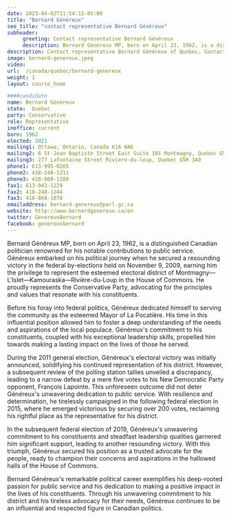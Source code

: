 ```yaml
---
date: 2023-04-02T11:54:12-05:00
title: "Bernard Généreux"
seo_title: "contact representative Bernard Généreux"
subheader:
     greeting: Contact representative Bernard Généreux
     description: Bernard Généreux MP, born on April 23, 1962, is a distinguished Canadian politician renowned for his notable contributions to public service.
description: Contact representative Bernard Généreux of Quebec. Contact information for Bernard Généreux includes email address, phone number, and mailing address.
image: bernard-genereux.jpeg
video:
url:  /canada/quebec/bernard-genereux
weight: 1
layout: course_home

####candidate
name: Bernard Généreux
state:	Quebec
party: Conservative
role: Representative
inoffice: current
born: 1962
elected: 2021
mailing1: Ottawa, Ontario, Canada K1A 0A6
mailing2: 6 St-Jean Baptiste Street East Suite 101 Montmagny, Quebec G5V 1J7
mailing3: 277 Lafontaine Street Riviere-du-loup, Quebec G5R 3A9
phone1: 613-995-0265
phone2: 418-248-1211
phone3: 418-868-1280
fax1: 613-943-1229
fax2: 418-248-1244
fax3: 418-868-1078
emailaddress: bernard.genereux@parl.gc.ca
website: http://www.bernardgenereux.ca/en
twitter: GenereuxBernard
facebook: genereuxbernard
---
```


Bernard Généreux MP, born on April 23, 1962, is a distinguished Canadian politician renowned for his notable contributions to public service. Généreux embarked on his political journey when he secured a resounding victory in the federal by-elections held on November 9, 2009, earning him the privilege to represent the esteemed electoral district of Montmagny—L'Islet—Kamouraska—Rivière-du-Loup in the House of Commons. He proudly represents the Conservative Party, advocating for the principles and values that resonate with his constituents.

Before his foray into federal politics, Généreux dedicated himself to serving the community as the esteemed Mayor of La Pocatière. His time in this influential position allowed him to foster a deep understanding of the needs and aspirations of the local populace. Généreux's commitment to his constituents, coupled with his exceptional leadership skills, propelled him towards making a lasting impact on the lives of those he served.

During the 2011 general election, Généreux's electoral victory was initially announced, solidifying his continued representation of his district. However, a subsequent review of the polling station tallies unveiled a discrepancy, leading to a narrow defeat by a mere five votes to his New Democratic Party opponent, François Lapointe. This unforeseen outcome did not deter Généreux's unwavering dedication to public service. With resilience and determination, he tirelessly campaigned in the following federal election in 2015, where he emerged victorious by securing over 200 votes, reclaiming his rightful place as the representative for his district.

In the subsequent federal election of 2019, Généreux's unwavering commitment to his constituents and steadfast leadership qualities garnered him significant support, leading to another resounding victory. With this triumph, Généreux secured his position as a trusted advocate for the people, ready to champion their concerns and aspirations in the hallowed halls of the House of Commons.

Bernard Généreux's remarkable political career exemplifies his deep-rooted passion for public service and his dedication to making a positive impact in the lives of his constituents. Through his unwavering commitment to his district and his tireless advocacy for their needs, Généreux continues to be an influential and respected figure in Canadian politics.
